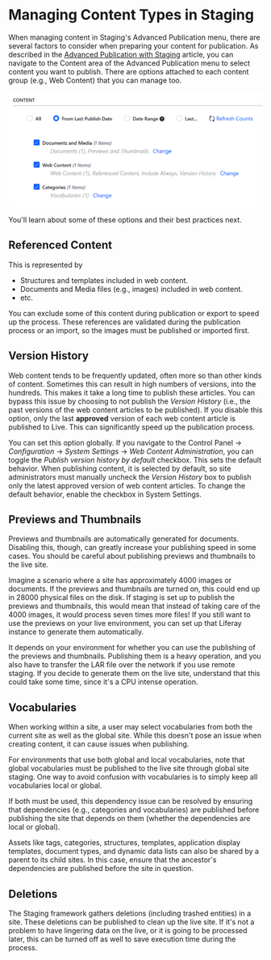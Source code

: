 # Managing Content Types in Staging

When managing content in Staging's Advanced Publication menu, there are several
factors to consider when preparing your content for publication. As described in
the
[Advanced Publication with Staging](/discover/portal/-/knowledge_base/7-1/advanced-publication-with-staging)
article, you can navigate to the Content area of the Advanced Publication menu
to select content you want to publish. There are options attached to each
content group (e.g., Web Content) that you can manage too.

![Figure 1: Click the *Change* button for a content group to manage its specific content.](../../../../images/web-content-version-history-box.png)

You'll learn about some of these options and their best practices next.

## Referenced Content

This is represented by

- Structures and templates included in web content.
- Documents and Media files (e.g., images) included in web content.
- etc.

You can exclude some of this content during publication or export to speed up
the process. These references are validated during the publication process or an
import, so the images must be published or imported first.

## Version History

Web content tends to be frequently updated, often more so than other kinds of
content. Sometimes this can result in high numbers of versions, into the
hundreds. This makes it take a long time to publish these articles. You can
bypass this issue by choosing to not publish the *Version History* (i.e., the
past versions of the web content articles to be published). If you disable this
option, only the last **approved** version of each web content article is
published to Live. This can significantly speed up the publication process.

You can set this option globally. If you navigate to the Control Panel &rarr;
*Configuration* &rarr; *System Settings* &rarr; *Web Content Administration*,
you can toggle the *Publish version history by default* checkbox. This sets the
default behavior. When publishing content, it is selected by default, so site
administrators must manually uncheck the *Version History* box to publish only
the latest approved version of web content articles. To change the default
behavior, enable the checkbox in System Settings.

## Previews and Thumbnails

Previews and thumbnails are automatically generated for documents. Disabling
this, though, can greatly increase your publishing speed in some cases. You
should be careful about publishing previews and thumbnails to the live site.

Imagine a scenario where a site has approximately 4000 images or documents. If
the previews and thumbnails are turned on, this could end up in 28000 physical
files on the disk. If staging is set up to publish the previews and thumbnails,
this would mean that instead of taking care of the 4000 images, it would process
seven times more files! If you still want to use the previews on your live
environment, you can set up that Liferay instance to generate them
automatically.

It depends on your environment for whether you can use the publishing of the
previews and thumbnails. Publishing them is a heavy operation, and you also have
to transfer the LAR file over the network if you use remote staging. If you
decide to generate them on the live site, understand that this could take some
time, since it's a CPU intense operation.

## Vocabularies

When working within a site, a user may select vocabularies from both the current
site as well as the global site. While this doesn't pose an issue when creating
content, it can cause issues when publishing.

For environments that use both global and local vocabularies, note that global
vocabularies must be published to the live site through global site staging. One
way to avoid confusion with vocabularies is to simply keep all vocabularies
local or global.

If both must be used, this dependency issue can be resolved by ensuring that
dependencies (e.g., categories and vocabularies) are published before publishing
the site that depends on them (whether the dependencies are local or global).

Assets like tags, categories, structures, templates, application display
templates, document types, and dynamic data lists can also be shared by a parent
to its child sites. In this case, ensure that the ancestor's dependencies are
published before the site in question.

## Deletions

The Staging framework gathers deletions (including trashed entities) in a site.
These deletions can be published to clean up the live site. If it's not a
problem to have lingering data on the live, or it is going to be processed
later, this can be turned off as well to save execution time during the process.
